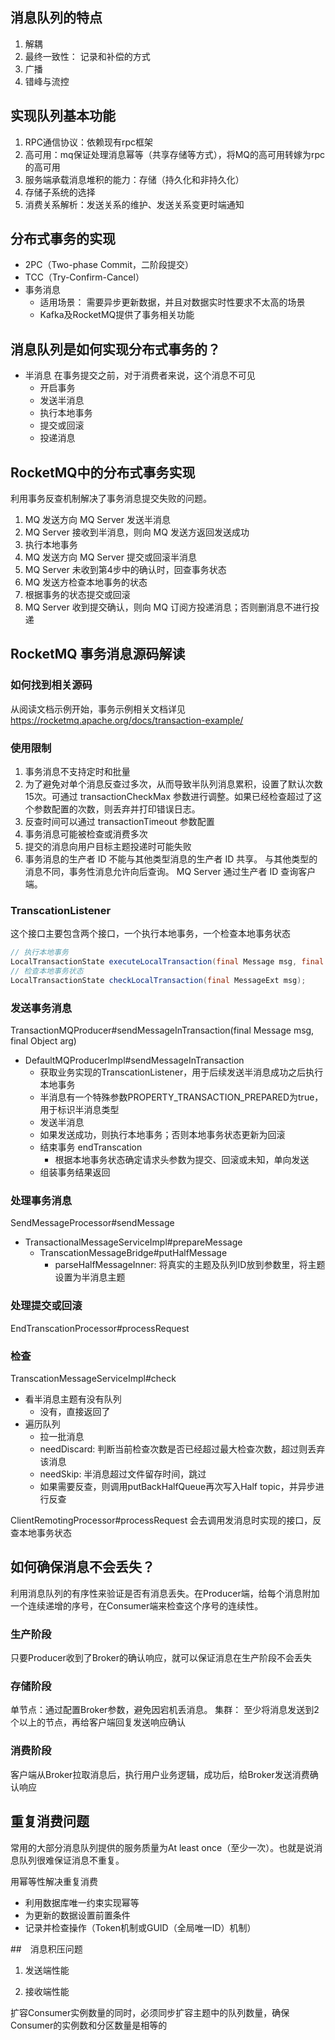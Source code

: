 ## 消息队列的特点
1. 解耦
2. 最终一致性： 记录和补偿的方式
3. 广播
4. 错峰与流控

## 实现队列基本功能
1. RPC通信协议：依赖现有rpc框架
2. 高可用：mq保证处理消息幂等（共享存储等方式），将MQ的高可用转嫁为rpc的高可用
3. 服务端承载消息堆积的能力：存储（持久化和非持久化）
4. 存储子系统的选择
5. 消费关系解析：发送关系的维护、发送关系变更时端通知


## 分布式事务的实现
- 2PC（Two-phase Commit，二阶段提交）
- TCC（Try-Confirm-Cancel）
- 事务消息
    - 适用场景： 需要异步更新数据，并且对数据实时性要求不太高的场景
    - Kafka及RocketMQ提供了事务相关功能

## 消息队列是如何实现分布式事务的？
- 半消息
    在事务提交之前，对于消费者来说，这个消息不可见
    - 开启事务
    - 发送半消息
    - 执行本地事务
    - 提交或回滚
    - 投递消息

## RocketMQ中的分布式事务实现
利用事务反查机制解决了事务消息提交失败的问题。
1. MQ 发送方向 MQ Server 发送半消息
2. MQ Server 接收到半消息，则向 MQ 发送方返回发送成功
3. 执行本地事务
4. MQ 发送方向 MQ Server 提交或回滚半消息
5. MQ Server 未收到第4步中的确认时，回查事务状态
6. MQ 发送方检查本地事务的状态
7. 根据事务的状态提交或回滚
8. MQ Server 收到提交确认，则向 MQ 订阅方投递消息；否则删消息不进行投递

## RocketMQ 事务消息源码解读
### 如何找到相关源码
从阅读文档示例开始，事务示例相关文档详见 https://rocketmq.apache.org/docs/transaction-example/

### 使用限制
1. 事务消息不支持定时和批量
2. 为了避免对单个消息反查过多次，从而导致半队列消息累积，设置了默认次数15次。可通过 transactionCheckMax 参数进行调整。如果已经检查超过了这个参数配置的次数，则丢弃并打印错误日志。
3. 反查时间可以通过 transactionTimeout 参数配置
4. 事务消息可能被检查或消费多次
5. 提交的消息向用户目标主题投递时可能失败
6. 事务消息的生产者 ID 不能与其他类型消息的生产者 ID 共享。 与其他类型的消息不同，事务性消息允许向后查询。 MQ Server 通过生产者 ID 查询客户端。

### TranscationListener
这个接口主要包含两个接口，一个执行本地事务，一个检查本地事务状态
```java
// 执行本地事务
LocalTransactionState executeLocalTransaction(final Message msg, final Object arg);
// 检查本地事务状态
LocalTransactionState checkLocalTransaction(final MessageExt msg);
```

### 发送事务消息
TransactionMQProducer#sendMessageInTransaction(final Message msg, final Object arg)
- DefaultMQProducerImpl#sendMessageInTransaction
    - 获取业务实现的TranscationListener，用于后续发送半消息成功之后执行本地事务
    - 半消息有一个特殊参数PROPERTY_TRANSACTION_PREPARED为true，用于标识半消息类型
    - 发送半消息
    - 如果发送成功，则执行本地事务；否则本地事务状态更新为回滚
    - 结束事务 endTranscation
        - 根据本地事务状态确定请求头参数为提交、回滚或未知，单向发送
    - 组装事务结果返回

### 处理事务消息
SendMessageProcessor#sendMessage
- TransactionalMessageServiceImpl#prepareMessage
    - TranscationMessageBridge#putHalfMessage
        - parseHalfMessageInner: 将真实的主题及队列ID放到参数里，将主题设置为半消息主题

### 处理提交或回滚
EndTranscationProcessor#processRequest

### 检查
TranscationMessageServiceImpl#check
- 看半消息主题有没有队列
    - 没有，直接返回了
- 遍历队列
    - 拉一批消息
    - needDiscard: 判断当前检查次数是否已经超过最大检查次数，超过则丢弃该消息
    - needSkip: 半消息超过文件留存时间，跳过
    - 如果需要反查，则调用putBackHalfQueue再次写入Half topic，并异步进行反查


ClientRemotingProcessor#processRequest 会去调用发消息时实现的接口，反查本地事务状态


## 如何确保消息不会丢失？
利用消息队列的有序性来验证是否有消息丢失。在Producer端，给每个消息附加一个连续递增的序号，在Consumer端来检查这个序号的连续性。

### 生产阶段
只要Producer收到了Broker的确认响应，就可以保证消息在生产阶段不会丢失
### 存储阶段
单节点：通过配置Broker参数，避免因宕机丢消息。
集群： 至少将消息发送到2个以上的节点，再给客户端回复发送响应确认
### 消费阶段
客户端从Broker拉取消息后，执行用户业务逻辑，成功后，给Broker发送消费确认响应

## 重复消费问题
常用的大部分消息队列提供的服务质量为At least once（至少一次）。也就是说消息队列很难保证消息不重复。

用幂等性解决重复消费
- 利用数据库唯一约束实现幂等
- 为更新的数据设置前置条件
- 记录并检查操作（Token机制或GUID（全局唯一ID）机制）

##　消息积压问题
1. 发送端性能

2. 接收端性能

扩容Consumer实例数量的同时，必须同步扩容主题中的队列数量，确保Consumer的实例数和分区数量是相等的